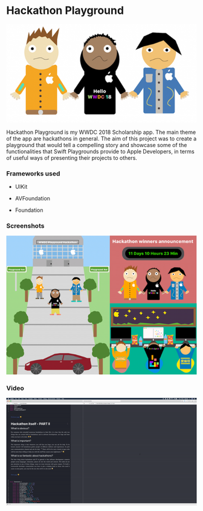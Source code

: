# Hackathon Playground

![](/IntroAssets/introImageOne.png)

Hackathon Playground is my WWDC 2018 Scholarship app.  The main theme of the app are hackathons in general. The aim of this project was to create a playground that would tell a compelling story and showcase some of the functionalities that Swift Playgrounds provide to Apple Developers, in terms of useful ways of presenting their projects to others.


### Frameworks used

- UIKit

- AVFoundation

- Foundation


### Screenshots

![](/IntroAssets/introImageTwo.png)


### Video

![](HackathonPlaygroundGif.gif)
